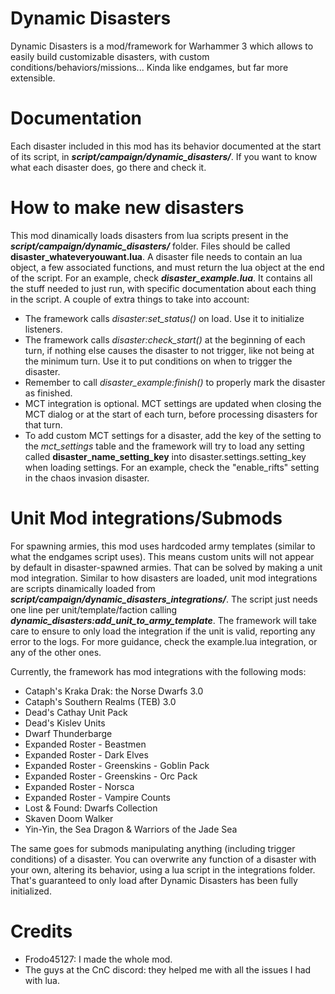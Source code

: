 # Dynamic Disasters

Dynamic Disasters is a mod/framework for Warhammer 3 which allows to easily build customizable disasters, with custom conditions/behaviors/missions... Kinda like endgames, but far more extensible.

# Documentation

Each disaster included in this mod has its behavior documented at the start of its script, in ***script/campaign/dynamic_disasters/***. If you want to know what each disaster does, go there and check it.

# How to make new disasters

This mod dinamically loads disasters from lua scripts present in the ***script/campaign/dynamic_disasters/*** folder. Files should be called **disaster_whateveryouwant.lua**. A disaster file needs to contain an lua object, a few associated functions, and must return the lua object at the end of the script. For an example, check ***disaster_example.lua***. It contains all the stuff needed to just run, with specific documentation about each thing in the script. A couple of extra things to take into account:

* The framework calls *disaster:set_status()* on load. Use it to initialize listeners.
* The framework calls *disaster:check_start()* at the beginning of each turn, if nothing else causes the disaster to not trigger, like not being at the minimum turn. Use it to put conditions on when to trigger the disaster.
* Remember to call *disaster_example:finish()* to properly mark the disaster as finished.
* MCT integration is optional. MCT settings are updated when closing the MCT dialog or at the start of each turn, before processing disasters for that turn.
* To add custom MCT settings for a disaster, add the key of the setting to the *mct_settings* table and the framework will try to load any setting called **disaster_name_setting_key** into disaster.settings.setting_key when loading settings. For an example, check the "enable_rifts" setting in the chaos invasion disaster.

# Unit Mod integrations/Submods

For spawning armies, this mod uses hardcoded army templates (similar to what the endgames script uses). This means custom units will not appear by default in disaster-spawned armies. That can be solved by making a unit mod integration. Similar to how disasters are loaded, unit mod integrations are scripts dinamically loaded from ***script/campaign/dynamic_disasters_integrations/***. The script just needs one line per unit/template/faction calling ***dynamic_disasters:add_unit_to_army_template***. The framework will take care to ensure to only load the integration if the unit is valid, reporting any error to the logs. For more guidance, check the example.lua integration, or any of the other ones.

Currently, the framework has mod integrations with the following mods:

* Cataph's Kraka Drak: the Norse Dwarfs 3.0
* Cataph's Southern Realms (TEB) 3.0
* Dead's Cathay Unit Pack
* Dead's Kislev Units
* Dwarf Thunderbarge
* Expanded Roster - Beastmen
* Expanded Roster - Dark Elves
* Expanded Roster - Greenskins - Goblin Pack
* Expanded Roster - Greenskins - Orc Pack
* Expanded Roster - Norsca
* Expanded Roster - Vampire Counts
* Lost & Found: Dwarfs Collection
* Skaven Doom Walker
* Yin-Yin, the Sea Dragon & Warriors of the Jade Sea

The same goes for submods manipulating anything (including trigger conditions) of a disaster. You can overwrite any function of a disaster with your own, altering its behavior, using a lua script in the integrations folder. That's guaranteed to only load after Dynamic Disasters has been fully initialized.

# Credits

* Frodo45127: I made the whole mod.
* The guys at the CnC discord: they helped me with all the issues I had with lua.
